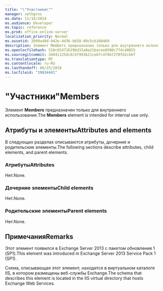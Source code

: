 ```yaml
---
title: "\"Участники\""
manager: sethgros
ms.date: 11/16/2014
ms.audience: Developer
ms.topic: reference
ms.prod: office-online-server
localization_priority: Normal
ms.assetid: 2099a48d-942e-4d36-b658-00c5cb108469
description: Элемент Members предназначен только для внутреннего использования.
ms.openlocfilehash: 518c854726296d33a8a21bacee8500c7fdc40855
ms.sourcegitcommit: 34041125dc8c5f993b21cebfc4f8b72f0fd2cb6f
ms.translationtype: MT
ms.contentlocale: ru-RU
ms.lasthandoff: 06/25/2018
ms.locfileid: "19834441"
---
```

# <a name="members"></a><span data-ttu-id="79aa2-103">"Участники"</span><span class="sxs-lookup"><span data-stu-id="79aa2-103">Members</span></span>

<span data-ttu-id="79aa2-104">Элемент **Members** предназначен только для внутреннего использования.</span><span class="sxs-lookup"><span data-stu-id="79aa2-104">The **Members** element is intended for internal use only.</span></span> 

## <a name="attributes-and-elements"></a><span data-ttu-id="79aa2-105">Атрибуты и элементы</span><span class="sxs-lookup"><span data-stu-id="79aa2-105">Attributes and elements</span></span>

<span data-ttu-id="79aa2-106">В следующих разделах описываются атрибуты, дочерние и родительские элементы.</span><span class="sxs-lookup"><span data-stu-id="79aa2-106">The following sections describe attributes, child elements, and parent elements.</span></span>
  
### <a name="attributes"></a><span data-ttu-id="79aa2-107">Атрибуты</span><span class="sxs-lookup"><span data-stu-id="79aa2-107">Attributes</span></span>

<span data-ttu-id="79aa2-108">Нет.</span><span class="sxs-lookup"><span data-stu-id="79aa2-108">None.</span></span>
  
### <a name="child-elements"></a><span data-ttu-id="79aa2-109">Дочерние элементы</span><span class="sxs-lookup"><span data-stu-id="79aa2-109">Child elements</span></span>

<span data-ttu-id="79aa2-110">Нет.</span><span class="sxs-lookup"><span data-stu-id="79aa2-110">None.</span></span>
  
### <a name="parent-elements"></a><span data-ttu-id="79aa2-111">Родительские элементы</span><span class="sxs-lookup"><span data-stu-id="79aa2-111">Parent elements</span></span>

<span data-ttu-id="79aa2-112">Нет.</span><span class="sxs-lookup"><span data-stu-id="79aa2-112">None.</span></span>
  
## <a name="remarks"></a><span data-ttu-id="79aa2-113">Примечания</span><span class="sxs-lookup"><span data-stu-id="79aa2-113">Remarks</span></span>

<span data-ttu-id="79aa2-114">Этот элемент появился в Exchange Server 2013 с пакетом обновления 1 (SP1).</span><span class="sxs-lookup"><span data-stu-id="79aa2-114">This element was introduced in Exchange Server 2013 Service Pack 1 (SP1).</span></span>
  
<span data-ttu-id="79aa2-115">Схема, описывающая этот элемент, находится в виртуальном каталоге IIS, в котором размещены веб-службы Exchange.</span><span class="sxs-lookup"><span data-stu-id="79aa2-115">The schema that describes this element is located in the IIS virtual directory that hosts Exchange Web Services.</span></span>
  

